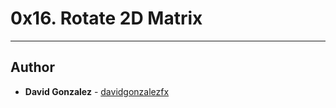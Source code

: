 # 0x16. Rotate 2D Matrix

---

## Author
* **David Gonzalez** - [davidgonzalezfx](https://github.com/davidgonzalezfx)
